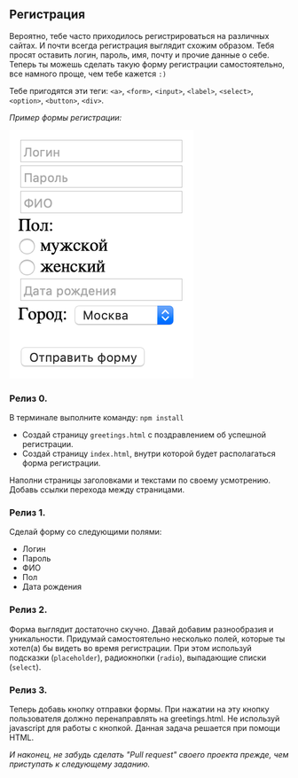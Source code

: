 ## Регистрация
Вероятно, тебе часто приходилось регистрироваться на различных сайтах. И почти всегда регистрация выглядит схожим образом. Тебя просят оставить логин, пароль, имя, почту и прочие данные о себе. Теперь ты можешь сделать такую форму регистрации самостоятельно, все намного проще, чем тебе кажется `:)`

Тебе пригодятся эти теги: `<a>`, `<form>`, `<input>`, `<label>`, `<select>`, `<option>`, `<button>`, `<div>`.


*Пример формы регистрации:*

![](registration.png)


### Релиз 0.
В терминале выполните команду: `npm install`   

- Создай страницу `greetings.html` с поздравлением об успешной регистрации.
- Создай страницу `index.html`, внутри которой будет располагаться форма регистрации.

Наполни страницы заголовками и текстами по своему усмотрению. 
Добавь ссылки перехода между страницами.

### Релиз 1.
Сделай форму со следующими полями:

- Логин
- Пароль
- ФИО
- Пол
- Дата рождения

### Релиз 2.
Форма выглядит достаточно скучно. Давай добавим разнообразия и уникальности. Придумай самостоятельно несколько полей, которые ты хотел(а) бы видеть во время регистрации. При этом используй подсказки (`placeholder`), радиокнопки (`radio`), выпадающие списки (`select`).

### Релиз 3.
Теперь добавь кнопку отправки формы. При нажатии на эту кнопку пользователя должно перенаправлять на greetings.html. Не используй javascript для работы с кнопкой. Данная задача решается при помощи HTML.

*И наконец, не забудь сделать "Pull request" своего проекта прежде, чем приступать к следующему заданию.*
